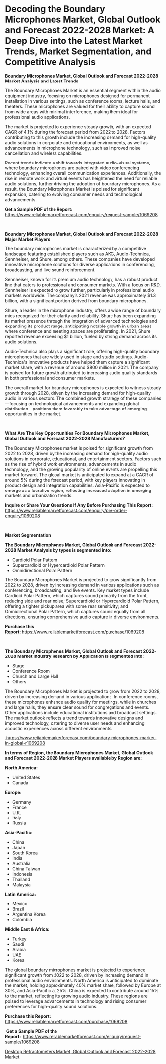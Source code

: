 <p><h1>Decoding the Boundary Microphones Market, Global Outlook and Forecast 2022-2028 Market: A Deep Dive into the Latest Market Trends, Market Segmentation, and Competitive Analysis</h1></p><p><strong>Boundary Microphones Market, Global Outlook and Forecast 2022-2028 Market Analysis and Latest Trends</strong></p>
<p><p>The Boundary Microphones Market is an essential segment within the audio equipment industry, focusing on microphones designed for permanent installation in various settings, such as conference rooms, lecture halls, and theaters. These microphones are valued for their ability to capture sound from wide areas with minimal interference, making them ideal for professional audio applications.</p><p>The market is projected to experience steady growth, with an expected CAGR of 4.1% during the forecast period from 2022 to 2028. Factors contributing to this growth include the increasing demand for high-quality audio solutions in corporate and educational environments, as well as advancements in microphone technology, such as improved noise cancellation and wireless capabilities. </p><p>Recent trends indicate a shift towards integrated audio-visual systems, where boundary microphones are paired with video conferencing technology, enhancing overall communication experiences. Additionally, the rise in remote work and virtual events has heightened the need for reliable audio solutions, further driving the adoption of boundary microphones. As a result, the Boundary Microphones Market is poised for significant expansion, catering to evolving consumer needs and technological advancements.</p></p>
<p><strong>Get a Sample PDF of the Report:&nbsp;</strong> <a href="https://www.reliablemarketforecast.com/enquiry/request-sample/1069208?utm_campaign=3327&utm_medium=2&utm_source=Github&utm_content=ia&utm_term=21032025&utm_id=boundary-microphones-market-global-outlook-and-forecast-2022-2028">https://www.reliablemarketforecast.com/enquiry/request-sample/1069208</a></p>
<p>&nbsp;</p>
<p><strong>Boundary Microphones Market, Global Outlook and Forecast 2022-2028 Major Market Players</strong></p>
<p><p>The boundary microphones market is characterized by a competitive landscape featuring established players such as AKG, Audio-Technica, Sennheiser, and Shure, among others. These companies have developed innovative microphone solutions for diverse applications in conferencing, broadcasting, and live sound reinforcement.</p><p>Sennheiser, known for its premium audio technology, has a robust product line that caters to professional and consumer markets. With a focus on R&D, Sennheiser is expected to grow further, particularly in professional audio markets worldwide. The company’s 2021 revenue was approximately $1.3 billion, with a significant portion derived from boundary microphones.</p><p>Shure, a leader in the microphone industry, offers a wide range of boundary mics recognized for their clarity and reliability. Shure has been expanding its market presence through the integration of advanced technologies and expanding its product range, anticipating notable growth in urban areas where conference and meeting spaces are proliferating. In 2021, Shure reported revenue exceeding $1 billion, fueled by strong demand across its audio solutions.</p><p>Audio-Technica also plays a significant role, offering high-quality boundary microphones that are widely used in stage and studio settings. Audio-Technica's innovative products have helped them capture a significant market share, with a revenue of around $800 million in 2021. The company is poised for future growth attributed to increasing audio quality standards in both professional and consumer markets.</p><p>The overall market for boundary microphones is expected to witness steady growth through 2028, driven by the increasing demand for high-quality audio in various sectors. The combined growth strategy of these companies—focusing on technological advancements and expanding global distribution—positions them favorably to take advantage of emerging opportunities in the market.</p></p>
<p>&nbsp;</p>
<p><strong>What Are The Key Opportunities For Boundary Microphones Market, Global Outlook and Forecast 2022-2028 Manufacturers?</strong></p>
<p><p>The Boundary Microphones market is poised for significant growth from 2022 to 2028, driven by the increasing demand for high-quality audio solutions in corporate, educational, and entertainment sectors. Factors such as the rise of hybrid work environments, advancements in audio technology, and the growing popularity of online events are propelling this market forward. The global market is anticipated to expand at a CAGR of around 5% during the forecast period, with key players innovating in product design and integration capabilities. Asia-Pacific is expected to emerge as a lucrative region, reflecting increased adoption in emerging markets and urbanization trends.</p></p>
<p><strong>Inquire or Share Your Questions If Any Before Purchasing This Report:</strong> <a href="https://www.reliablemarketforecast.com/enquiry/pre-order-enquiry/1069208?utm_campaign=3327&utm_medium=2&utm_source=Github&utm_content=ia&utm_term=21032025&utm_id=boundary-microphones-market-global-outlook-and-forecast-2022-2028">https://www.reliablemarketforecast.com/enquiry/pre-order-enquiry/1069208</a></p>
<p>&nbsp;</p>
<p><strong>Market Segmentation</strong></p>
<p><strong>The Boundary Microphones Market, Global Outlook and Forecast 2022-2028 Market Analysis by types is segmented into:</strong></p>
<p><ul><li>Cardioid Polar Pattern</li><li>Supercardioid or Hypercardioid Polar Pattern</li><li>Omnidirectional Polar Pattern</li></ul></p>
<p><p>The Boundary Microphones Market is projected to grow significantly from 2022 to 2028, driven by increasing demand in various applications such as conferencing, broadcasting, and live events. Key market types include Cardioid Polar Pattern, which captures sound primarily from the front, reducing side and rear noise; Supercardioid or Hypercardioid Polar Pattern, offering a tighter pickup area with some rear sensitivity; and Omnidirectional Polar Pattern, which captures sound equally from all directions, ensuring comprehensive audio capture in diverse environments.</p></p>
<p><strong>Purchase this Report:&nbsp;</strong><a href="https://www.reliablemarketforecast.com/purchase/1069208?utm_campaign=3327&utm_medium=2&utm_source=Github&utm_content=ia&utm_term=21032025&utm_id=boundary-microphones-market-global-outlook-and-forecast-2022-2028">https://www.reliablemarketforecast.com/purchase/1069208</a></p>
<p>&nbsp;</p>
<p><strong>The Boundary Microphones Market, Global Outlook and Forecast 2022-2028 Market Industry Research by Application is segmented into:</strong></p>
<p><ul><li>Stage</li><li>Conference Room</li><li>Church and Large Hall</li><li>Others</li></ul></p>
<p><p>The Boundary Microphones Market is projected to grow from 2022 to 2028, driven by increasing demand in various applications. In conference rooms, these microphones enhance audio quality for meetings, while in churches and large halls, they ensure clear sound for congregations and events. Other applications include educational institutions and broadcast settings. The market outlook reflects a trend towards innovative designs and improved technology, catering to diverse user needs and enhancing acoustic experiences across different environments.</p></p>
<p><a href="https://www.reliablemarketforecast.com/boundary-microphones-market-in-global-r1069208?utm_campaign=3327&utm_medium=2&utm_source=Github&utm_content=ia&utm_term=21032025&utm_id=boundary-microphones-market-global-outlook-and-forecast-2022-2028">&nbsp;https://www.reliablemarketforecast.com/boundary-microphones-market-in-global-r1069208</a></p>
<p><strong>In terms of Region, the Boundary Microphones Market, Global Outlook and Forecast 2022-2028 Market Players available by Region are:</strong></p>
<p>
    <p> <strong> North America: </strong>
        <ul>
            <li>United States</li>
            <li>Canada</li>
        </ul>
        </p> 
    <p> <strong> Europe: </strong>
        <ul>
            <li>Germany</li>
            <li>France</li>
            <li>U.K.</li>
            <li>Italy</li>
            <li>Russia</li>
        </ul>
        </p> 
    <p> <strong> Asia-Pacific: </strong>
        <ul>
            <li>China</li>
            <li>Japan</li>
            <li>South Korea</li>
            <li>India</li>
            <li>Australia</li>
            <li>China Taiwan</li>
            <li>Indonesia</li>
            <li>Thailand</li>
            <li>Malaysia</li>
        </ul>
        </p> 
    <p> <strong> Latin America: </strong>
        <ul>
            <li>Mexico</li>
            <li>Brazil</li>
            <li>Argentina Korea</li>
            <li>Colombia</li>
        </ul>
        </p> 
    <p> <strong> Middle East & Africa: </strong>
        <ul>
            <li>Turkey</li>
            <li>Saudi</li>
            <li>Arabia</li>
            <li>UAE</li>
            <li>Korea</li>
        </ul>
    </p>
    </p>
<p><p>The global boundary microphones market is projected to experience significant growth from 2022 to 2028, driven by increasing demand in professional audio environments. North America is anticipated to dominate the market, holding approximately 40% market share, followed by Europe at 30%, and Asia-Pacific at 25%. China is expected to contribute around 15% to the market, reflecting its growing audio industry. These regions are poised to leverage advancements in technology and rising consumer preferences for high-quality sound solutions.</p></p>
<p><strong>Purchase this Report: </strong><a href="https://www.reliablemarketforecast.com/purchase/1069208?utm_campaign=3327&utm_medium=2&utm_source=Github&utm_content=ia&utm_term=21032025&utm_id=boundary-microphones-market-global-outlook-and-forecast-2022-2028">https://www.reliablemarketforecast.com/purchase/1069208</a></p>
<p>&nbsp;<strong>Get a Sample PDF of the Report:&nbsp;&nbsp;</strong><a href="https://www.reliablemarketforecast.com/enquiry/request-sample/1069208?utm_campaign=3327&utm_medium=2&utm_source=Github&utm_content=ia&utm_term=21032025&utm_id=boundary-microphones-market-global-outlook-and-forecast-2022-2028">https://www.reliablemarketforecast.com/enquiry/request-sample/1069208</a></p>
<p><strong></strong></p>
<p><p><a href="https://github.com/tafuaraasswn/Market-Research-Report-List-1/blob/main/desktop-refractometers-market-global-outlook-and-forecast-2022-2028-market.md?utm_campaign=3327&utm_medium=2&utm_source=Github&utm_content=ia&utm_term=21032025&utm_id=boundary-microphones-market-global-outlook-and-forecast-2022-2028">Desktop Refractometers Market, Global Outlook and Forecast 2022-2028 Market</a></p></p>